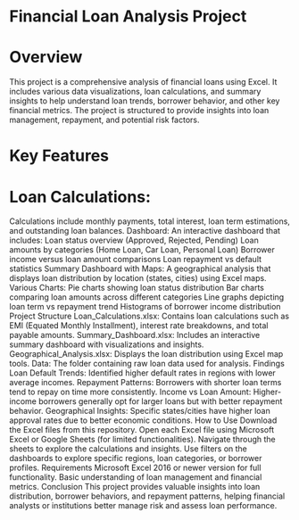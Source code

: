 # **Financial Loan Analysis Project**
# **Overview**
This project is a comprehensive analysis of financial loans using Excel. It includes various data visualizations, loan calculations, and summary insights to help understand loan trends, borrower behavior, and other key financial metrics. The project is structured to provide insights into loan management, repayment, and potential risk factors.

# **Key Features**
# **Loan Calculations:**
Calculations include monthly payments, total interest, loan term estimations, and outstanding loan balances.
Dashboard: An interactive dashboard that includes:
Loan status overview (Approved, Rejected, Pending)
Loan amounts by categories (Home Loan, Car Loan, Personal Loan)
Borrower income versus loan amount comparisons
Loan repayment vs default statistics
Summary Dashboard with Maps: A geographical analysis that displays loan distribution by location (states, cities) using Excel maps.
Various Charts:
Pie charts showing loan status distribution
Bar charts comparing loan amounts across different categories
Line graphs depicting loan term vs repayment trend
Histograms of borrower income distribution
Project Structure
Loan_Calculations.xlsx: Contains loan calculations such as EMI (Equated Monthly Installment), interest rate breakdowns, and total payable amounts.
Summary_Dashboard.xlsx: Includes an interactive summary dashboard with visualizations and insights.
Geographical_Analysis.xlsx: Displays the loan distribution using Excel map tools.
Data: The folder containing raw loan data used for analysis.
Findings
Loan Default Trends: Identified higher default rates in regions with lower average incomes.
Repayment Patterns: Borrowers with shorter loan terms tend to repay on time more consistently.
Income vs Loan Amount: Higher-income borrowers generally opt for larger loans but with better repayment behavior.
Geographical Insights: Specific states/cities have higher loan approval rates due to better economic conditions.
How to Use
Download the Excel files from this repository.
Open each Excel file using Microsoft Excel or Google Sheets (for limited functionalities).
Navigate through the sheets to explore the calculations and insights.
Use filters on the dashboards to explore specific regions, loan categories, or borrower profiles.
Requirements
Microsoft Excel 2016 or newer version for full functionality.
Basic understanding of loan management and financial metrics.
Conclusion
This project provides valuable insights into loan distribution, borrower behaviors, and repayment patterns, helping financial analysts or institutions better manage risk and assess loan performance.
